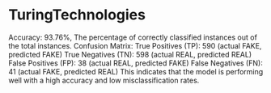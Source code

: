 # TuringTechnologies
Accuracy: 93.76%, The percentage of correctly classified instances out of the total instances. 
Confusion Matrix: True Positives (TP): 590 (actual FAKE, predicted FAKE) True Negatives (TN): 598 (actual REAL, predicted REAL) False Positives (FP): 38 (actual REAL, predicted FAKE) False Negatives (FN): 41 (actual FAKE, predicted REAL) 
This indicates that the model is performing well with a high accuracy and low misclassification rates.
